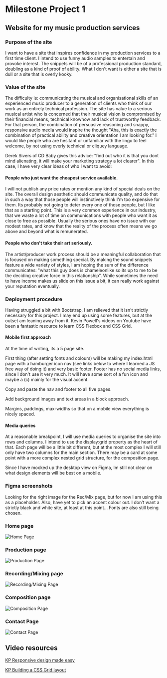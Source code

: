 # Milestone Project 1
## Website for my music production services

### Purpose of the site

I want to have a site that inspires confidence in my production services to a first time client. I intend to use funny audio samples to entertain and provoke interest. The snippets will be of a professional production standard, doubling as a kind of proof of ability. What I don't want is either a site that is dull or a site that is overly kooky. 

### Value of the site

The difficulty is: communicating the musical and organisational skills of an experienced music producer to a generation of clients who think of our work as an entirely technical profession. The site has value to a serious musical artist who is concerned that their musical vision is compromised by their financial means, technical knowhow and lack of trustworthy feedback. For that person, the combination of persuasive reasoning and snappy, responsive audio media would inspire the thought "Aha, this is exactly the combination of practical ability and creative orientation I am looking for." I would like people who are hesitant or unfamiliar with the lingo to feel welcome, by not using overly technical or cliquey language. 

Derek Sivers of CD Baby gives this advice: "find out who it is that you dont mind alienating, it will make your marketing strategy a lot clearer". In this case, I have very clear ideas of who I want to avoid: 

#### People who just want the cheapest service available.

I will not publish any price rates or mention any kind of special deals on the site. The overall design aesthetic should communicate quality, and do that in such a way that those people will instinctively think I'm too expensive for them. Its probably not going to deter every one of those people, but I like that as a starting point. This is a very common experience in our industry, that we waste a lot of time on communications with people who want it as close to free as possible. Usually the serious ones have no issue with our modest rates, and know that the reality of the process often means we go above and beyond what is remunerated. 

#### People who don't take their art seriously.

The artist/producer work process should be a meaningful collaboration that is focused on making something special. By making the sound snippets feature a wide variety of styles, I am hoping the sum of the difference communicates: "what this guy does is chameleonlike so its up to me to be the deciding creative force in this relationship". While sometimes the need to have income makes us slide on this issue a bit, it can really work against your reputation eventually. 

### Deployment procedure

Having struggled a bit with Bootstrap, I am relieved that it isn't strictly necessary for this project. I may end up using some features, but at the outset am leaning away from it. Kevin Powell's videos on Youtube have been a fantastic resource to learn CSS Flexbox and CSS Grid. 

#### Mobile first approach

At the time of writing, its a 5 page site. 

First thing (after setting fonts and colours) will be making my index.html page with a hamburger icon nav (see links below to where I learned a JS free way of doing it) and very basic footer. Footer has no social media links, since I don't use it very much. It will have some sort of a fun icon and maybe a (c) mainly for the visual accent. 

Copy and paste the nav and footer to all five pages.

Add background images and text areas in a block approach.

Margins, paddings, max-widths so that on a mobile view everything is nicely spaced.

#### Media queries

At a reasonable breakpoint, I will use media queries to organise the site into rows and columns. I intend to use the display:grid property as the heart of that. Each page will be a little bit different, but at the most complex I will still only have two columns for the main section. There may be a card at some point with a more complex nested grid structure, for the composition page. 

Since I have mocked up the desktop view on Figma, Im still not clear on what design elements will be best on a mobile. 

### Figma screenshots

Looking for the right image for the Rec/Mix page, but for now I am using this as a placeholder. Also, have yet to pick an accent colour out. I don't want a strictly black and white site, at least at this point... Fonts are also still being chosen. 

### Home page
![Home Page](readmeimg/home.png)
### Production page
![Production Page](readmeimg/prod.png)
### Recording/Mixing page
![Recording/Mixing Page](readmeimg/recmix.png)
### Composition page
![Composition Page](readmeimg/compose.png)
### Contact Page
![Contact Page](readmeimg/contact.png)


## Video resources

[KP Responsive design made easy](https://www.youtube.com/watch?v=bn-DQCifeQQ)

[KP Building a CSS Grid layout](https://www.youtube.com/watch?v=v5KzBPUEgGQ)



    

